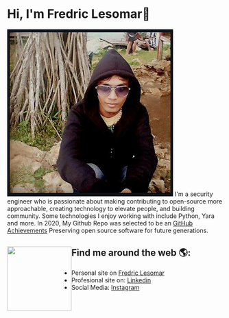 <!--
**fredriclesomar/fredriclesomar** is a ✨ _special_ ✨ repository because its `README.md` (this file) appears on your GitHub profile.

Here are some ideas to get you started:

- 🔭 I’m currently working on ...
- 🌱 I’m currently learning ...
- 👯 I’m looking to collaborate on ...
- 🤔 I’m looking for help with ...
- 💬 Ask me about ...
- 📫 How to reach me: ...
- 😄 Pronouns: ...
- ⚡ Fun fact: ...
-->
# Hi, I'm Fredric Lesomar🤔

<img src="https://raw.githubusercontent.com/fredriclesomar/fredriclesomar/master/Screenshot_7.png" alt="banner that says Fredric Lesomar - I am an ameteur programer and cybersecurity enthusiast">
I'm a security engineer who is passionate about making contributing to open-source more approachable, creating technology to elevate people, and building community. Some technologies I enjoy working with include Python, Yara and more. In 2020, My Github Repo was selected to be an <a href="https://archiveprogram.github.com/">GitHub Achievements</a> Preserving open source software for future generations. 


## Find me around the web 🌎: <a href="https://github.com/fredriclesomar"><img align="left" width="150" height="150" src="https://github.com/fredriclesomar/home/blob/main/hello-hi.gif?raw=true"></a>
- Personal site on <a href="https://fredriclesomar.my.id/">Fredric Lesomar</a>
- Profesional site on: <a href="https://www.linkedin.com/in/fredricls/">Linkedin</a>
- Social Media: <a href="https://www.instagram.com/fredriclesomar">Instagram</a>
